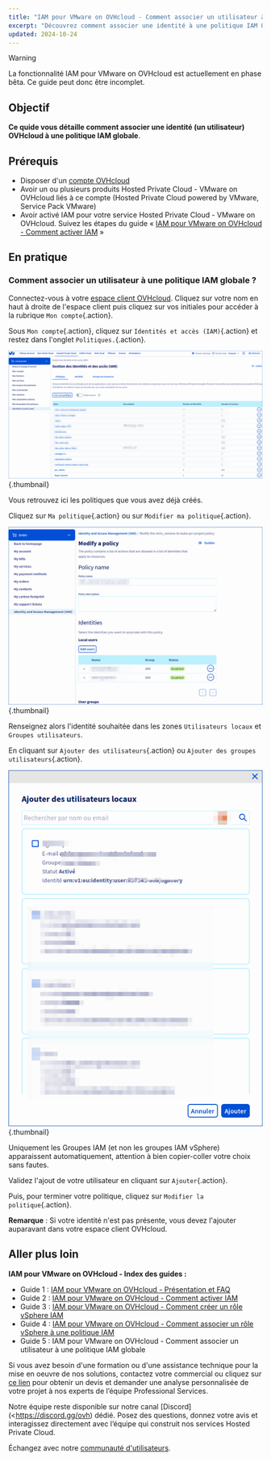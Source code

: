 ```yaml
---
title: "IAM pour VMware on OVHcloud - Comment associer un utilisateur à une politique IAM globale"
excerpt: "Découvrez comment associer une identité à une politique IAM OVHcloud"
updated: 2024-10-24
---
```


> [!warning]
> La fonctionnalité IAM pour VMware on OVHcloud est actuellement en phase bêta. Ce guide peut donc être incomplet.


## Objectif

**Ce quide vous détaille comment associer une identité (un utilisateur) OVHcloud à une politique IAM globale**.

## Prérequis

- Disposer d'un [compte OVHcloud](/pages/account_and_service_management/account_information/ovhcloud-account-creation)
- Avoir un ou plusieurs produits Hosted Private Cloud - VMware on OVHcloud liés à ce compte (Hosted Private Cloud powered by VMware, Service Pack VMware)
- Avoir activé IAM pour votre service Hosted Private Cloud - VMware on OVHcloud. Suivez les étapes du guide « [IAM pour VMware on OVHcloud - Comment activer IAM](/pages/hosted_private_cloud/hosted_private_cloud_powered_by_vmware/vmware_iam_activation) »

## En pratique

### Comment associer un utilisateur à une politique IAM globale ?

Connectez-vous à votre [espace client OVHcloud](/links/manager). Cliquez sur votre nom en haut à droite de l'espace client puis cliquez sur vos initiales pour accéder à la rubrique `Mon compte`{.action}.<br>

Sous `Mon compte`{.action}, cliquez sur `Identités et accès (IAM)`{.action} et restez dans l'onglet `Politiques.`{.action}.

![IAM USER POLICY](images/iam_policies_resize.png){.thumbnail}

Vous retrouvez ici les politiques que vous avez déjà créés.

Cliquez sur `Ma politique`{.action} ou sur `Modifier ma politique`{.action}.

![IAM USER POLICY](images/iam_policies_modify.png){.thumbnail}

Renseignez alors l'identité souhaitée dans les zones `Utilisateurs locaux` et `Groupes utilisateurs`.

En cliquant sur `Ajouter des utilisateurs`{.action} ou `Ajouter des groupes utilisateurs`{.action}.

![IAM USER POLICY](images/iam_add_user.png){.thumbnail}

Uniquement les Groupes IAM (et non les groupes IAM vSphere) apparaissent automatiquement, attention à bien copier-coller votre choix sans fautes.

Validez l'ajout de votre utilisateur en cliquant sur `Ajouter`{.action}.

Puis, pour terminer votre politique, cliquez sur `Modifier la politique`{.action}.

**Remarque** : Si votre identité n'est pas présente, vous devez l'ajouter auparavant dans votre espace client OVHcloud.

## Aller plus loin

**IAM pour VMware on OVHcloud - Index des guides :**

- Guide 1 : [IAM pour VMware on OVHcloud - Présentation et FAQ](/pages/hosted_private_cloud/hosted_private_cloud_powered_by_vmware/vmware_iam_getting_started)
- Guide 2 : [IAM pour VMware on OVHcloud - Comment activer IAM](/pages/hosted_private_cloud/hosted_private_cloud_powered_by_vmware/vmware_iam_activation)
- Guide 3 : [IAM pour VMware on OVHcloud - Comment créer un rôle vSphere IAM](/pages/hosted_private_cloud/hosted_private_cloud_powered_by_vmware/vmware_iam_role)
- Guide 4 : [IAM pour VMware on OVHcloud - Comment associer un rôle vSphere à une politique IAM](/pages/hosted_private_cloud/hosted_private_cloud_powered_by_vmware/vmware_iam_role_policy)
- Guide 5 : IAM pour VMware on OVHcloud - Comment associer un utilisateur à une politique IAM globale

Si vous avez besoin d'une formation ou d'une assistance technique pour la mise en oeuvre de nos solutions, contactez votre commercial ou cliquez sur [ce lien](/links/professional-services) pour obtenir un devis et demander une analyse personnalisée de votre projet à nos experts de l’équipe Professional Services.

Notre équipe reste disponible sur notre canal [Discord](<https://discord.gg/ovh) dédié. Posez des questions, donnez votre avis et interagissez directement avec l’équipe qui construit nos services Hosted Private Cloud.

Échangez avec notre [communauté d'utilisateurs](/links/community).
